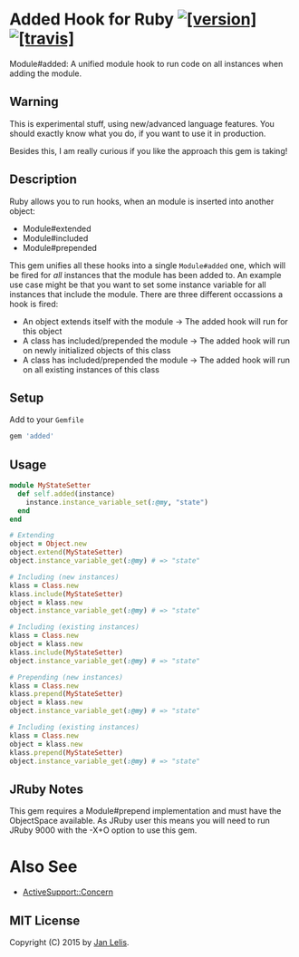 # Added Hook for Ruby [![[version]](https://badge.fury.io/rb/added.svg)](http://badge.fury.io/rb/added)  [![[travis]](https://travis-ci.org/janlelis/added.png)](https://travis-ci.org/janlelis/added)

Module#added: A unified module hook to run code on all instances when adding the module.


## Warning

This is experimental stuff, using new/advanced language features. You should exactly know what you do, if you want to use it in production.

Besides this, I am really curious if you like the approach this gem is taking!


## Description

Ruby allows you to run hooks, when an module is inserted into another object:

* Module#extended
* Module#included
* Module#prepended

This gem unifies all these hooks into a single `Module#added` one, which will be fired for *all* instances that the module has been added to. An example use case might be that you want to set some instance variable for all instances that include the module. There are three different occassions a hook is fired:

* An object extends itself with the module -> The added hook will run for this object
* A class has included/prepended the module -> The added hook will run on newly initialized objects of this class
* A class has included/prepended the module -> The added hook will run on all existing instances of this class


## Setup

Add to your `Gemfile`

```ruby
gem 'added'
```


## Usage

```ruby
module MyStateSetter
  def self.added(instance)
    instance.instance_variable_set(:@my, "state")
  end
end

# Extending
object = Object.new
object.extend(MyStateSetter)
object.instance_variable_get(:@my) # => "state"

# Including (new instances)
klass = Class.new
klass.include(MyStateSetter)
object = klass.new
object.instance_variable_get(:@my) # => "state"

# Including (existing instances)
klass = Class.new
object = klass.new
klass.include(MyStateSetter)
object.instance_variable_get(:@my) # => "state"

# Prepending (new instances)
klass = Class.new
klass.prepend(MyStateSetter)
object = klass.new
object.instance_variable_get(:@my) # => "state"

# Including (existing instances)
klass = Class.new
object = klass.new
klass.prepend(MyStateSetter)
object.instance_variable_get(:@my) # => "state"

```


## JRuby Notes

This gem requires a Module#prepend implementation and must have the ObjectSpace available. As JRuby user this means you will need to run JRuby 9000 with the -X+O option to use this gem.


# Also See

* [ActiveSupport::Concern](https://github.com/rails/rails/blob/master/activesupport/lib/active_support/concern.rb)


## MIT License

Copyright (C) 2015 by [Jan Lelis](http://janlelis.com). 
